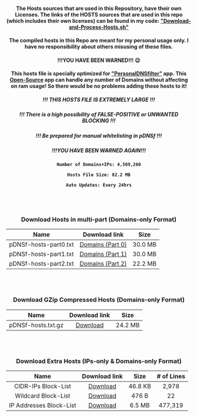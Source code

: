 <div align="center">


#### The Hosts sources that are used in this Repository, have their own Licenses. The links of the HOSTS sources that are used in this repo (which includes their own licenses) can be found in my code: ["Download-and-Process-Hosts.sh"](https://github.com/j-moriarti/pDNSf-Hosts-collection/blob/master/Download-and-Process-Hosts.sh)
#### The compiled hosts in this Repo are meant for my personal usage only. I have no responsibility about others misusing of these files.

#### !!!YOU HAVE BEEN WARNED!!! :wink:
 
 
#### This hosts file is specially optimized for ["PersonalDNSfilter"](https://www.zenz-solutions.de/personaldnsfilter/) app. This [Open-Source](https://github.com/IngoZenz/personaldnsfilter) app can handle any number of Domains without affecting on ram usage! So there would be no problems adding these hosts to it!
 

##### !!! THIS HOSTS FILE IS EXTREMELY LARGE !!!

##### !!! There is a high possibility of FALSE-POSITIVE or UNWANTED BLOCKING !!!

##### !!! Be prepared for manual whitelisting in pDNSf !!!

##### !!!YOU HAVE BEEN WARNED AGAIN!!!


<h4>
    
    Number of Domains+IPs: 4,509,260
    
    Hosts File Size: 82.2 MB
    
    Auto Updates: Every 24hrs
    
</h4>


<br> </br>
### Download Hosts in multi-part (Domains-only Format)

| Name | Download link | Size |
|:---------:|:-------:|:-------:|
| pDNSf-hosts-part0.txt | [Domains (Part 0)](https://github.com/j-moriarti/pDNSf-Hosts-collection/releases/download/v1.0.0/pDNSf-hosts-part0.txt) | 30.0 MB |
| pDNSf-hosts-part1.txt | [Domains (Part 1)](https://github.com/j-moriarti/pDNSf-Hosts-collection/releases/download/v1.0.0/pDNSf-hosts-part1.txt) | 30.0 MB |
| pDNSf-hosts-part2.txt | [Domains (Part 2)](https://github.com/j-moriarti/pDNSf-Hosts-collection/releases/download/v1.0.0/pDNSf-hosts-part2.txt) | 22.2 MB |

<br> </br>
### Download GZip Compressed Hosts (Domains-only Format)

| Name | Download link | Size |
|:---------:|:-------:|:-------:|
| pDNSf-hosts.txt.gz | [Download](https://github.com/j-moriarti/pDNSf-Hosts-collection/releases/download/v1.0.0/pDNSf-hosts.txt.gz) | 24.2 MB |

<br> </br>
### Download Extra Hosts (IPs-only & Domains-only Format)

| Name | Download link | Size | # of Lines |
|:---------:|:-------:|:-------:|:-------:|
| CIDR-IPs Block-List | [Download](https://github.com/j-moriarti/pDNSf-Hosts-collection/releases/download/v1.0.0/CIDR-IPs.txt) | 46.8 KB | 2,978 |
| Wildcard Block-List | [Download](https://github.com/j-moriarti/pDNSf-Hosts-collection/releases/download/v1.0.0/Wildcards.txt) | 476 B | 22 |
| IP Addresses Block-List | [Download](https://github.com/j-moriarti/pDNSf-Hosts-collection/releases/download/v1.0.0/just-IPs.txt) | 6.5 MB | 477,319 |

</div>
